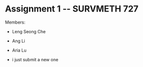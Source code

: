 # Assignment 1 -- SURVMETH 727

Members:

- Leng Seong Che
- Ang Li
- Aria Lu

- i just submit a new one 
